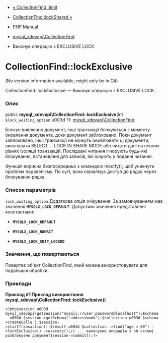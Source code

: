 - [« CollectionFind::limit](mysql-xdevapi-collectionfind.limit.md)
- [CollectionFind::lockShared
»](mysql-xdevapi-collectionfind.lockshared.md)

- [PHP Manual](index.md)
- [mysql_xdevapi\CollectionFind](class.mysql-xdevapi-collectionfind.md)
- Виконує операцію з EXCLUSIVE LOCK

# CollectionFind::lockExclusive

(No version information available, might only be in Git)

CollectionFind::lockExclusive — Виконує операцію з EXCLUSIVE LOCK

### Опис

public **mysql_xdevapi\CollectionFind::lockExclusive**(int
`$lock_waiting_option` u003d ?):
[mysql_xdevapi\CollectionFind](class.mysql-xdevapi-collectionfind.md)

Блокує виключно документ, інші транзакції блокуються з
моменту оновлення документа, доки документ заблоковано.
Поки документ заблоковано, інші транзакції не можуть оновлювати ці
документи, виконувати SELECT ... LOCK IN SHARE MODE або читати дані на
певних рівнях ізоляції транзакцій. Послідовні читання
ігнорують будь-які блокування, встановлені для записів, які
існують у поданні читання.

Функція корисна безпосередньо з командою modify(), щоб уникнути
проблем паралелізму. По суті, вона серіалізує доступ до рядка через
блокування рядка.

### Список параметрів

`lock_waiting_option`
Додаткова опція очікування. За замовчуванням має значення
**`MYSQLX_LOCK_DEFAULT`**. Допустимі значення представлені константами:

- **`MYSQLX_LOCK_DEFAULT`**

- **`MYSQLX_LOCK_NOWAIT`**

- **`MYSQLX_LOCK_SKIP_LOCKED`**

### Значення, що повертаються

Повертає об'єкт CollectionFind, який можна використовувати для
подальшої обробки.

### Приклади

**Приклад #1 Приклад використання
**mysql_xdevapi\CollectionFind::lockExclusive()****

` <?php$session u003d mysql_xdevapi\getSession("mysqlx://user:password@localhost");$schema    u003d $session->getSchema("addressbook");$collection u003d $schema->createColle );$session->startTransaction();$result u003d $collection ->find("age > 50") ->lockExclusive() ->execute();// ... виконуємо операцію з об'єктом| розблокуємо документ$session->commit();?> `
